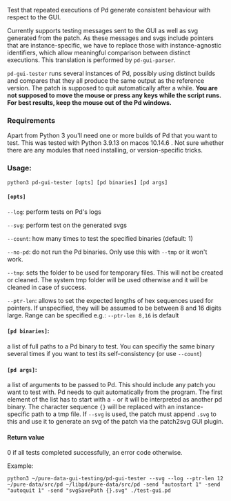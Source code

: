 Test that repeated executions of Pd generate consistent behaviour with respect to the GUI.

Currently supports testing messages sent to the GUI as well as svg generated from the patch.
As these messages and svgs include pointers that are instance-specific, we have to replace those with instance-agnostic identifiers, which allow meaningful comparison between distinct executions.
This translation is performed by `pd-gui-parser`.

`pd-gui-tester` runs several instances of Pd, possibly using distinct builds and compares that they all produce the same output as the reference version. The patch is supposed to quit automatically after a while.
**You are not supposed to move the mouse or press any keys while the script runs. For best results, keep the mouse out of the Pd windows.**

### Requirements

Apart from Python 3 you'll need one or more builds of Pd that you want to test.
This was tested with Python 3.9.13 on macos 10.14.6 . Not sure whether there are any modules that need installing, or version-specific tricks.

### Usage:

```
python3 pd-gui-tester [opts] [pd binaries] [pd args]
```

#### `[opts]`

`--log`: perform tests on Pd's logs

`--svg`: perform test on the generated svgs

`--count`: how many times to test the specified binaries (default: 1)

`--no-pd`: do not run the Pd binaries. Only use this with `--tmp` or it won't work.

`--tmp`: sets the folder to be used for temporary files. This will not be created or cleaned. The system tmp folder will be used otherwise and it will be cleaned in case of success.

`--ptr-len`: allows to set the expected lengths of hex sequences used for pointers. If unspecified, they will be assumed to be between 8 and 16 digits large. Range can be specified e.g.: `--ptr-len 8,16` is default

#### `[pd binaries]`:
a list of full paths to a Pd binary to test. You can specifiy the same binary several times if you want to test its self-consistency (or use `--count`)

#### `[pd args]`:
a list of arguments to be passed to Pd. This should include any patch you want to test with. Pd needs to quit automatically from the program. The first element of the list has to start with a `-` or it will be interpreted as another pd binary. The character sequence `{}` will be replaced with an instance-specific path to a tmp file. If `--svg` is used, the patch must append `.svg` to this and use it to generate an svg of the patch via the patch2svg GUI plugin.

#### Return value

0 if all tests completed successfully, an error code otherwise.

Example:

```
python3 ~/pure-data-gui-testing/pd-gui-tester --svg --log --ptr-len 12 ~/pure-data/src/pd ~/libpd/pure-data/src/pd -send "autostart 1" -send "autoquit 1" -send "svgSavePath {}.svg" ./test-gui.pd
```


